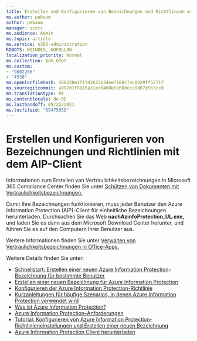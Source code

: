 ```yaml
---
title: Erstellen und Konfigurieren von Bezeichnungen und Richtlinien mit dem AIP-Client
ms.author: pebaum
author: pebaum
manager: scotv
ms.audience: Admin
ms.topic: article
ms.service: o365-administration
ROBOTS: NOINDEX, NOFOLLOW
localization_priority: Normal
ms.collection: Adm_O365
ms.custom:
- "9002266"
- "4538"
ms.openlocfilehash: 588228e1f1743625b24ee7188c74c0029ff57717
ms.sourcegitcommit: a097d1f8915a31ed8460b5b68dccc8d87e563cc0
ms.translationtype: MT
ms.contentlocale: de-DE
ms.lasthandoff: 09/22/2021
ms.locfileid: "59475958"
---
```

# <a name="creating-and-configuring-labels-and-policies-with-aip-client"></a>Erstellen und Konfigurieren von Bezeichnungen und Richtlinien mit dem AIP-Client

Informationen zum Erstellen von Vertraulichkeitsbezeichnungen in Microsoft 365 Compliance Center finden Sie unter [Schützen von Dokumenten mit Vertraulichkeitsbezeichnungen.](https://docs.microsoft.com/microsoft-365/business-video/create-sensitivity-labels)

Damit Ihre Bezeichnungen funktionieren, muss jeder Benutzer den Azure Information Protection (AIP)-Client für einheitliche Bezeichnungen herunterladen. Durchsuchen Sie das Web **nachAzinfoProtection_UL.exe,** und laden Sie es dann aus dem Microsoft Download Center herunter, und führen Sie es auf den Computern Ihrer Benutzer aus.

Weitere Informationen finden Sie unter [Verwalten von Vertraulichkeitsbezeichnungen in Office-Apps.](https://docs.microsoft.com/microsoft-365/compliance/sensitivity-labels-office-apps)

Weitere Details finden Sie unter: 

- [Schnellstart: Erstellen einer neuen Azure Information Protection-Bezeichnung für bestimmte Benutzer](https://docs.microsoft.com/azure/information-protection/quickstart-label-specificusers)
- [Erstellen einer neuen Bezeichnung für Azure Information Protection](https://docs.microsoft.com/azure/information-protection/configure-policy-new-label)
- [Konfigurieren der Azure Information Protection-Richtlinie](https://docs.microsoft.com/azure/information-protection/configure-policy)
- [Kurzanleitungen für häufige Szenarios, in denen Azure Information Protection verwendet wird](https://docs.microsoft.com/azure/information-protection/how-to-guides)
- [Was ist Azure Information Protection?](https://docs.microsoft.com/azure/information-protection/what-is-information-protection)
- [Azure Information Protection–Anforderungen](https://docs.microsoft.com/azure/information-protection/requirements)
- [Tutorial: Konfigurieren von Azure Information Protection-Richtlinieneinstellungen und Erstellen einer neuen Bezeichnung](https://docs.microsoft.com/azure/information-protection/infoprotect-quick-start-tutorial)
- [Azure Information Protection Client herunterladen](https://www.microsoft.com/download/details.aspx?id=53018)
